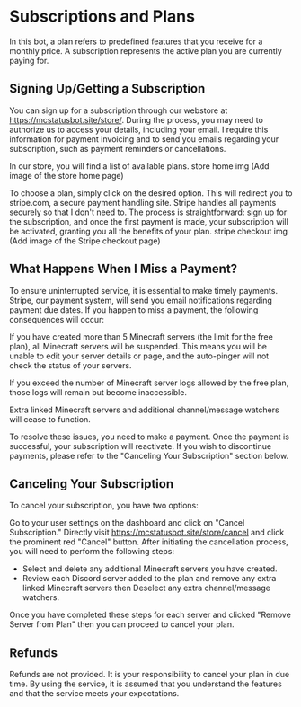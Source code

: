 # Subscriptions and Plans

In this bot, a plan refers to predefined features that you receive for a monthly price. A subscription represents the active plan you are currently paying for.


## Signing Up/Getting a Subscription

You can sign up for a subscription through our webstore at https://mcstatusbot.site/store/. During the process, you may need to authorize us to access your details, including your email. I require this information for payment invoicing and to send you emails regarding your subscription, such as payment reminders or cancellations.

In our store, you will find a list of available plans. store home img (Add image of the store home page)

To choose a plan, simply click on the desired option. This will redirect you to stripe.com, a secure payment handling site. Stripe handles all payments securely so that I don't need to. The process is straightforward: sign up for the subscription, and once the first payment is made, your subscription will be activated, granting you all the benefits of your plan. stripe checkout img (Add image of the Stripe checkout page)


## What Happens When I Miss a Payment?

To ensure uninterrupted service, it is essential to make timely payments. Stripe, our payment system, will send you email notifications regarding payment due dates. If you happen to miss a payment, the following consequences will occur:

If you have created more than 5 Minecraft servers (the limit for the free plan), all Minecraft servers will be suspended. This means you will be unable to edit your server details or page, and the auto-pinger will not check the status of your servers.

If you exceed the number of Minecraft server logs allowed by the free plan, those logs will remain but become inaccessible.

Extra linked Minecraft servers and additional channel/message watchers will cease to function.

To resolve these issues, you need to make a payment. Once the payment is successful, your subscription will reactivate. If you wish to discontinue payments, please refer to the "Canceling Your Subscription" section below.


## Canceling Your Subscription

To cancel your subscription, you have two options:

Go to your user settings on the dashboard and click on "Cancel Subscription."
Directly visit https://mcstatusbot.site/store/cancel and click the prominent red "Cancel" button.
After initiating the cancellation process, you will need to perform the following steps:

 - Select and delete any additional Minecraft servers you have created.
 - Review each Discord server added to the plan and remove any extra linked Minecraft servers then Deselect any extra channel/message watchers.

Once you have completed these steps for each server and clicked "Remove Server from Plan" then you can proceed to cancel your plan.

## Refunds

Refunds are not provided. It is your responsibility to cancel your plan in due time. By using the service, it is assumed that you understand the features and that the service meets your expectations.